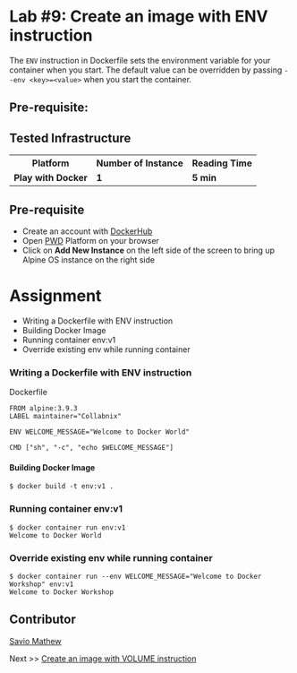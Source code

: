 # Lab #9: Create an image with ENV instruction

The `ENV` instruction in Dockerfile sets the environment variable for your container when you start. The default value can be overridden by passing `--env <key>=<value>` when you start the container.

## Pre-requisite:

## Tested Infrastructure

<table class="tg">
  <tr>
    <th class="tg-yw4l"><b>Platform</b></th>
    <th class="tg-yw4l"><b>Number of Instance</b></th>
    <th class="tg-yw4l"><b>Reading Time</b></th>
  </tr>
  <tr>
    <td class="tg-yw4l"><b> Play with Docker</b></td>
    <td class="tg-yw4l"><b>1</b></td>
    <td class="tg-yw4l"><b>5 min</b></td>
  </tr>
</table>

## Pre-requisite

- Create an account with [DockerHub](https://hub.docker.com)
- Open [PWD](https://labs.play-with-docker.com/) Platform on your browser 
- Click on **Add New Instance** on the left side of the screen to bring up Alpine OS instance on the right side

# Assignment
- Writing a Dockerfile with ENV instruction
- Building Docker Image
- Running container env:v1
- Override existing env while running container

### Writing a Dockerfile with ENV instruction
Dockerfile
```
FROM alpine:3.9.3
LABEL maintainer="Collabnix"

ENV WELCOME_MESSAGE="Welcome to Docker World"

CMD ["sh", "-c", "echo $WELCOME_MESSAGE"]
```

#### Building Docker Image
```
$ docker build -t env:v1 .
```

### Running container env:v1
```
$ docker container run env:v1
Welcome to Docker World
```

### Override existing env while running container
```
$ docker container run --env WELCOME_MESSAGE="Welcome to Docker Workshop" env:v1 
Welcome to Docker Workshop
```

## Contributor

[Savio Mathew](https://www.linkedin.com/in/saviovettoor)

Next >> [Create an image with VOLUME instruction](10-with-VOLUME.md)
